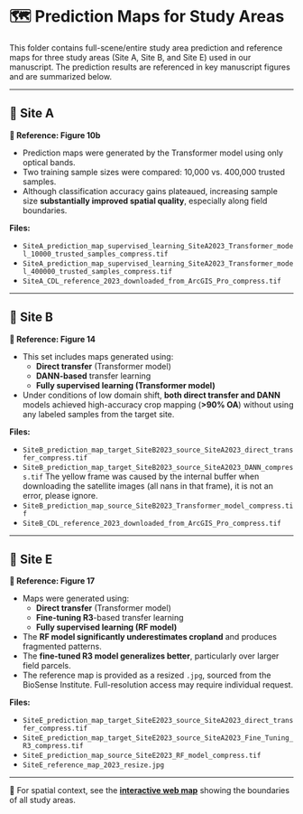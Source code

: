 # 🗺️ Prediction Maps for Study Areas

This folder contains full-scene/entire study area prediction and reference maps for three study areas (Site A, Site B, and Site E) used in our manuscript. The prediction results are referenced in key manuscript figures and are summarized below.

---

## 📍 Site A  
**📌 Reference: Figure 10b**  
- Prediction maps were generated by the Transformer model using only optical bands.
- Two training sample sizes were compared: 10,000 vs. 400,000 trusted samples.
- Although classification accuracy gains plateaued, increasing sample size **substantially improved spatial quality**, especially along field boundaries.

**Files:**
- `SiteA_prediction_map_supervised_learning_SiteA2023_Transformer_model_10000_trusted_samples_compress.tif`
- `SiteA_prediction_map_supervised_learning_SiteA2023_Transformer_model_400000_trusted_samples_compress.tif`
- `SiteA_CDL_reference_2023_downloaded_from_ArcGIS_Pro_compress.tif`

---

## 📍 Site B  
**📌 Reference: Figure 14**  
- This set includes maps generated using:
  - **Direct transfer** (Transformer model)
  - **DANN-based** transfer learning
  - **Fully supervised learning (Transformer model)**
- Under conditions of low domain shift, **both direct transfer and DANN** models achieved high-accuracy crop mapping (**>90% OA**) without using any labeled samples from the target site.

**Files:**
- `SiteB_prediction_map_target_SiteB2023_source_SiteA2023_direct_transfer_compress.tif`
- `SiteB_prediction_map_target_SiteB2023_source_SiteA2023_DANN_compress.tif` The yellow frame was caused by the internal buffer when downloading the satellite images (all nans in that frame), it is not an error, please ignore.
- `SiteB_prediction_map_source_SiteB2023_Transformer_model_compress.tif`
- `SiteB_CDL_reference_2023_downloaded_from_ArcGIS_Pro_compress.tif`

---

## 📍 Site E  
**📌 Reference: Figure 17**  
- Maps were generated using:
  - **Direct transfer** (Transformer model)
  - **Fine-tuning R3**-based transfer learning
  - **Fully supervised learning (RF model)**
- The **RF model significantly underestimates cropland** and produces fragmented patterns.
- The **fine-tuned R3 model generalizes better**, particularly over larger field parcels.
- The reference map is provided as a resized `.jpg`, sourced from the BioSense Institute. Full-resolution access may require individual request.

**Files:**
- `SiteE_prediction_map_target_SiteE2023_source_SiteA2023_direct_transfer_compress.tif`
- `SiteE_prediction_map_target_SiteE2023_source_SiteA2023_Fine_Tuning_R3_compress.tif`
- `SiteE_prediction_map_source_SiteE2023_RF_model_compress.tif`
- `SiteE_reference_map_2023_resize.jpg`

---

📎 For spatial context, see the **[interactive web map](https://judyjuezhulong.github.io/Best-Practices-for-Large-Scale-Pixel-Wise-Crop-Mapping-and-Transfer-Learning-Workflows/)** showing the boundaries of all study areas.
